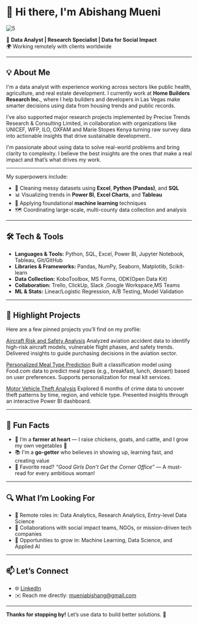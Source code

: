 # 👋 Hi there, I'm Abishang Mueni 

![5](https://github.com/user-attachments/assets/cdb4bca9-fb3c-4325-bb44-d86406d72b13)

🎯 **Data Analyst | Research Specialist | Data for Social Impact**  
🌍 Working remotely with clients worldwide  

---

## 💡 About Me  
I'm a data analyst with experience working across sectors like public health, agriculture, and real estate development. I currently work at **Home Builders Research Inc.**, where I help builders and developers in Las Vegas make smarter decisions using data from housing trends and public records.

I’ve also supported major research projects implemented by Precise Trends Research & Consulting Limited, in collaboration with organizations like UNICEF, WFP, ILO, OXFAM and Marie Stopes Kenya turning raw survey data into actionable insights that drive sustainable development..

I'm passionate about using data to solve real-world problems and bring clarity to complexity. I believe the best insights are the ones that make a real impact and that’s what drives my work.

---

My superpowers include:
- 🧹 Cleaning messy datasets using **Excel**, **Python (Pandas)**, and **SQL**
- 📊 Visualizing trends in **Power BI**, **Excel Charts**, and **Tableau**
- 🧠 Applying foundational **machine learning** techniques
- 🗺️ Coordinating large-scale, multi-county data collection and analysis

---

## 🛠️ Tech & Tools

- **Languages & Tools:** Python, SQL, Excel, Power BI, Jupyter Notebook, Tableau, Git/GitHub  
- **Libraries & Frameworks:** Pandas, NumPy, Seaborn, Matplotlib, Scikit-learn  
- **Data Collection:** KoboToolbox, MS Forms, ODK(Open Data Kit) 
- **Collaboration:** Trello, ClickUp, Slack ,Google Workspace,MS Teams
- **ML & Stats:** Linear/Logistic Regression, A/B Testing, Model Validation  

---

## 📌 Highlight Projects  
Here are a few pinned projects you’ll find on my profile:

[Aircraft Risk and Safety Analysis](https://github.com/Abishang21/Aircraft-Risks-Analysis)
Analyzed aviation accident data to identify high-risk aircraft models, vulnerable flight phases, and safety trends. Delivered insights to guide purchasing decisions in the aviation sector.


[Personalized Meal Type Prediction](https://github.com/Abishang21/Personalized-Meal-Type-Prediction)
Built a classification model using Food.com data to predict meal types (e.g., breakfast, lunch, dessert) based on user preferences. Supports personalization for meal kit services.


[Motor Vehicle Theft Analysis](https://github.com/Abishang21/Motor-Vehicle-Theft-Analysis)
Explored 6 months of crime data to uncover theft patterns by time, region, and vehicle type. Presented insights through an interactive Power BI dashboard.


---

## 🌱 Fun Facts  
- 🐓 I’m a **farmer at heart** — I raise chickens, goats, and cattle, and I grow my own vegetables 🌿  
- 📚 I'm a **go-getter** who believes in showing up, learning fast, and creating value  
- 📖 Favorite read? _“Good Girls Don’t Get the Corner Office”_ — A must-read for every ambitious woman!

---

## 🔍 What I’m Looking For  
- 📌 Remote roles in: Data Analytics, Research Analytics, Entry-level Data Science  
- 🤝 Collaborations with social impact teams, NGOs, or mission-driven tech companies  
- 🧠 Opportunities to grow in: Machine Learning, Data Science, and Applied AI  

---

## 📫 Let’s Connect  
- 🌐 [LinkedIn](https://www.linkedin.com/in/abishangmueni/)    
- ✉️ Reach me directly: mueniabishang@gmail.com 

---

**Thanks for stopping by!** Let’s use data to build better solutions. 🚀
